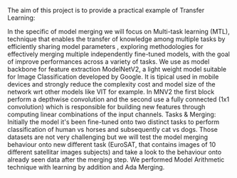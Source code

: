 The aim of this project is to provide a practical example of Transfer Learning:

In the specific of model merging we will focus on Multi-task learning (MTL), technique that enables the transfer of knowledge among multiple tasks by efficiently sharing model parameters , exploring methodologies for effectively merging multiple independently fine-tuned models, with the goal of improve performances across a variety of tasks.
We use as model backbone for feature extraction ModelNetV2, a light weight model suitable for Image Classification developed by Google. It is tipical used in mobile devices and strongly reduce the complexity cost and model size of the network wrt other models like VIT for example.
In MNV2 the first block perform a depthwise convolution and the second use a fully connected (1x1 convolution) which is responsible for building new features through computing linear combinations of the input channels.
Tasks & Merging:
Initially the model it's been fine-tuned onto two distinct tasks to perform classification of human vs horses and subsequently cat vs dogs. Those datasets are not very challenging but we will test the model merging behaviour onto new different task (EuroSAT, that contains images of 10 different satellitar images subjects) and take a look to the behaviour onto already seen data after the merging step. We performed Model Arithmetic technique with learning by addition and Ada Merging.
